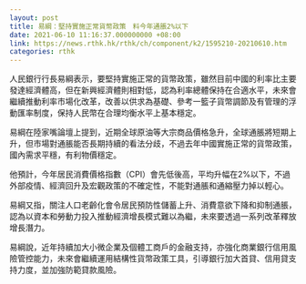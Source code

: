 ```yaml
---
layout: post
title: 易綱：堅持實施正常貨幣政策　料今年通脹2%以下
date: 2021-06-10 11:16:37.000000000 +08:00
link: https://news.rthk.hk/rthk/ch/component/k2/1595210-20210610.htm
categories: rthk
---
```


人民銀行行長易綱表示，要堅持實施正常的貨幣政策，雖然目前中國的利率比主要發達經濟體高，但在新興經濟體則相對低，認為利率總體保持在合適水平，未來會繼續推動利率市場化改革，改善以供求為基礎、參考一籃子貨幣調節及有管理的浮動匯率制度，保持人民幣在合理均衡水平上基本穩定。

易綱在陸家嘴論壇上提到，近期全球原油等大宗商品價格急升，全球通脹將短期上升，但市場對通脹能否長期持續的看法分歧，不過去年中國實施正常的貨幣政策，國內需求平穩，有利物價穩定。

他預計，今年居民消費價格指數（CPI）會先低後高，平均升幅在2%以下，不過外部疫情、經濟回升及宏觀政策的不確定性，不能對通脹和通縮壓力掉以輕心。

易綱又指，關注人口老齡化會令居民預防性儲蓄上升、消費意欲下降和抑制通脹，認為以資本和勞動力投入推動經濟增長模式難以為繼，未來要透過一系列改革釋放增長潛力。

易綱說，近年持續加大小微企業及個體工商戶的金融支持，亦強化商業銀行信用風險管控能力，未來會繼續運用結構性貨幣政策工具，引導銀行加大首貸、信用貸支持力度，並加強防範貸款風險。
